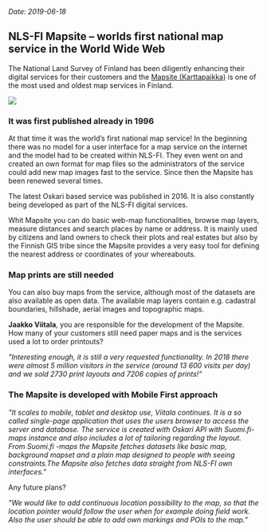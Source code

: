 *Date: 2019-06-18*

## NLS-FI Mapsite – worlds first national map service in the World Wide Web

The National Land Survey of Finland has been diligently enhancing their digital services for their customers and the [Mapsite (Karttapaikka)](https://asiointi.maanmittauslaitos.fi/karttapaikka/?lang=en) is one of the most used and oldest map services in Finland.

<img src="/images/gallery/example_mapsite.png"  class="img-responsive"/>

### It was first published already in 1996

At that time it was the world’s first national map service!
In the beginning there was no model for a user interface for a map service on the internet and the model had to be created within NLS-FI. They even went on and created an own format for map files so the administrators of the service could add new map images fast to the service. Since then the Mapsite has been renewed several times. 

The latest Oskari based service was published in 2016. It is also constantly being developed as part of the NLS-FI digital services.

Whit Mapsite you can do basic web-map functionalities, browse map layers, measure distances and search places by name or address. It is mainly used by citizens and land owners to check their plots and real estates but also by the Finnish GIS tribe since the Mapsite provides a very easy tool for defining the nearest address or coordinates of your whereabouts.

### Map prints are still needed
You can also buy maps from the service, although most of the datasets are also available as open data. The available map layers contain e.g. cadastral boundaries, hillshade, aerial images and topographic maps.

**Jaakko Viitala**, you are responsible for the development of the Mapsite. How many of your customers still need paper maps and is the services used a lot to order printouts?

_"Interesting enough, it is still a very requested functionality. 
In 2018 there were almost 5 million visitors in the service (around 13 600 visits per day) and we sold 2730 print layouts and 7206 copies of prints!"_

### The Mapsite is developed with Mobile First approach

_"It scales to mobile, tablet and desktop use, Viitala continues. It is a so called single-page application that uses the users browser to access the server and database. The service is created with Oskari API with Suomi.fi-maps instance and also includes a lot of tailoring regarding the layout. From Suomi.fi -maps the Mapsite fetches datasets like basic map, background mapset and a plain map designed to people with seeing constraints.The Mapsite also fetches data straight from NLS-FI own interfaces."_

Any future plans?

_"We would like to add continuous location possibility to the map, so that the location pointer would follow the user when for example doing field work. Also the user should be able to add own markings and POIs to the map."_
